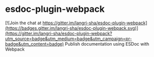 # esdoc-plugin-webpack

[![Join the chat at https://gitter.im/langri-sha/esdoc-plugin-webpack](https://badges.gitter.im/langri-sha/esdoc-plugin-webpack.svg)](https://gitter.im/langri-sha/esdoc-plugin-webpack?utm_source=badge&utm_medium=badge&utm_campaign=pr-badge&utm_content=badge)
Publish documentation using ESDoc with Webpack

